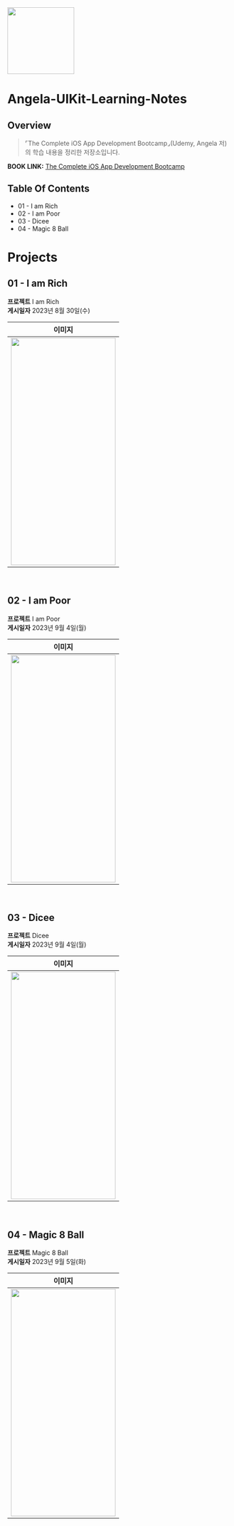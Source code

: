 <img src="https://user-images.githubusercontent.com/21079970/224588704-8340a864-0560-4f13-8586-eac4937dcfe5.png" align="center" width="150" height="150">

# Angela-UIKit-Learning-Notes
## Overview
> ⌜The Complete iOS App Development Bootcamp⌟(Udemy, Angela 저)의 학습 내용을 정리한 저장소입니다.

**BOOK LINK:** [The Complete iOS App Development Bootcamp]([https://www.inflearn.com/course/ios-uikit-15apps/dashboard](https://www.udemy.com/course/ios-13-app-development-bootcamp/learn/lecture/16250978#overview))

## Table Of Contents
* 01 - I am Rich
* 02 - I am Poor
* 03 - Dicee
* 04 - Magic 8 Ball

# Projects
## 01 - I am Rich

**프로젝트** I am Rich <br>
**게시일자**  2023년 8월 30일(수) <br>

| 이미지 |
| :--: |
| <img src="https://github.com/rlarjsdn3/angela-uikit-learning-notes/assets/21079970/1ae713e3-e0ec-4e98-b91b-530d41d65102" align="center" width="235" height="511"> |

<br>

## 02 - I am Poor

**프로젝트** I am Poor <br>
**게시일자**  2023년 9월 4일(월) <br>

| 이미지 |
| :--: |
| <img src="https://github.com/rlarjsdn3/angela-uikit-learning-notes/assets/21079970/ca07c6f7-0f1d-4bb1-987e-31dd5562ff6e" align="center" width="235" height="511"> |

<br>

## 03 - Dicee

**프로젝트** Dicee <br>
**게시일자**  2023년 9월 4일(월) <br>

| 이미지 |
| :--: |
| <img src="https://github.com/rlarjsdn3/angela-uikit-learning-notes/assets/21079970/80f345a9-ce90-4f7e-bc09-d02142c17f52" align="center" width="235" height="511"> |

<br>

## 04 - Magic 8 Ball

**프로젝트** Magic 8 Ball <br>
**게시일자**  2023년 9월 5일(화) <br>

| 이미지 |
| :--: |
| <img src="https://github.com/rlarjsdn3/angela-uikit-learning-notes/assets/21079970/baf7c5f4-f3f2-4486-bcbc-5b1b642547d0" align="center" width="235" height="511"> |

<br>

